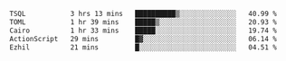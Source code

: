 <!--START_SECTION:waka-->

```txt
TSQL           3 hrs 13 mins   ██████████▒░░░░░░░░░░░░░░   40.99 %
TOML           1 hr 39 mins    █████▒░░░░░░░░░░░░░░░░░░░   20.93 %
Cairo          1 hr 33 mins    █████░░░░░░░░░░░░░░░░░░░░   19.74 %
ActionScript   29 mins         █▓░░░░░░░░░░░░░░░░░░░░░░░   06.14 %
Ezhil          21 mins         █░░░░░░░░░░░░░░░░░░░░░░░░   04.51 %
```

<!--END_SECTION:waka-->